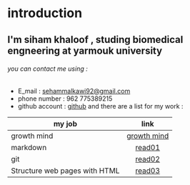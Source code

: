 # introduction 
## I'm siham khaloof , studing biomedical engneering at yarmouk university 
###### you can contact me using :
* E_mail : sehammalkawi92@gmail.com
* phone number : 962 775389215
* github account : [github](https://github.com/sbkhaloof)
and there are a list for my work :

| my job   |    link       |
|----------|:-------------:|
|growth mind|[growth mind](https://sbkhaloof.github.io/growthmindsit/growthmind) |
| markdown |[read01](https://sbkhaloof.github.io/growthmindsit/read01)|
| git |[read02](https://sbkhaloof.github.io/growthmindsit/read02)|
| Structure web pages with HTML  |[read03]( https://sbkhaloof.github.io/growthmindsit/read03)     |

